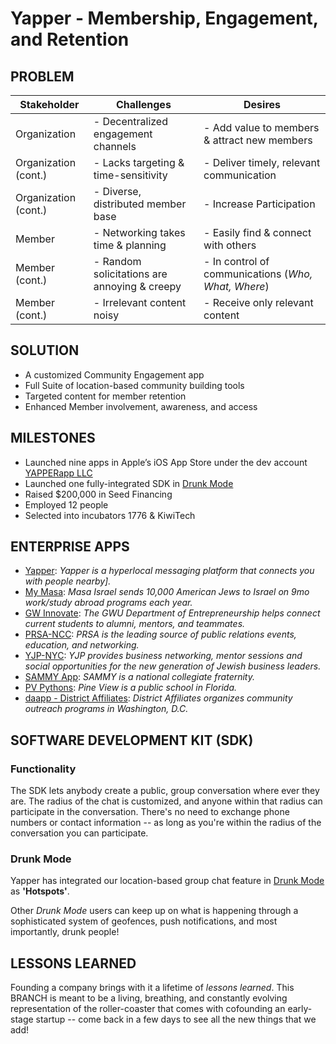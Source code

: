 # Yapper - Membership, Engagement, and Retention
## PROBLEM
Stakeholder | Challenges | Desires
--- | --- | ---
Organization | - Decentralized engagement channels | - Add value to members & attract new members 
Organization (cont.) | - Lacks targeting & time-sensitivity | - Deliver timely, relevant communication 
Organization (cont.) | - Diverse, distributed member base | - Increase Participation
Member | - Networking takes time & planning | - Easily find & connect with others 
Member (cont.) | - Random solicitations are annoying & creepy | - In control of communications (_Who, What, Where_) 
Member (cont.) | - Irrelevant content noisy | - Receive only relevant content

## SOLUTION
- A customized Community Engagement app
- Full Suite of location-based community building tools
- Targeted content for member retention
- Enhanced Member involvement, awareness, and access

## MILESTONES
- Launched nine apps in Apple’s iOS App Store under the dev account [YAPPERapp LLC](https://itunes.apple.com/us/developer/yapperapp-llc/id819629348)
- Launched one fully-integrated SDK in [Drunk Mode](https://itunes.apple.com/us/app/drunk-mode-party-app-friend/id628228162?mt=8)
- Raised $200,000 in Seed Financing
- Employed 12 people
- Selected into incubators 1776 & KiwiTech

## ENTERPRISE APPS
- [Yapper](https://itunes.apple.com/us/app/yapper/id793885405?mt=8): _Yapper is a hyperlocal messaging platform that connects you with people nearby]._
- [My Masa](https://itunes.apple.com/us/app/mymasa/id998058125?mt=8): _Masa Israel sends 10,000 American Jews to Israel on 9mo work/study abroad programs each year._
- [GW Innovate](https://itunes.apple.com/us/app/gw-innovate/id1040386720?mt=8): _The GWU Department of Entrepreneurship helps connect current students to alumni, mentors, and teammates._
- [PRSA-NCC](https://itunes.apple.com/us/app/prsa-ncc/id1051102028?mt=8): _PRSA is the leading source of public relations events, education, and networking._
- [YJP-NYC](https://itunes.apple.com/us/app/yjp-nyc/id1047502024?mt=8): _YJP provides business networking, mentor sessions and social opportunities for the new generation of Jewish business leaders._
- [SAMMY App](https://itunes.apple.com/us/app/sammy-app/id1027724052?mt=8): _SAMMY is a national collegiate fraternity._
- [PV Pythons](https://itunes.apple.com/us/app/pv-pythons/id1059998691?mt=8): _Pine View is a public school in Florida._
- [daapp - District Affiliates](https://itunes.apple.com/us/app/daapp-district-affiliates/id1021554248?mt=8): _District Affiliates organizes community outreach programs in Washington, D.C._

## SOFTWARE DEVELOPMENT KIT (SDK)
### Functionality 
The SDK lets anybody create a public, group conversation where ever they are. The radius of the chat is customized, and anyone within that radius can participate in the conversation. There's no need to exchange phone numbers or contact information -- as long as you're within the radius of the conversation you can participate. 

### Drunk Mode
Yapper has integrated our location-based group chat feature in [Drunk Mode](https://itunes.apple.com/us/app/drunk-mode-party-app-friend/id628228162?mt=8) as **'Hotspots'**.

Other _Drunk Mode_ users can keep up on what is happening through a sophisticated system of geofences, push notifications, and most importantly, drunk people! 

## LESSONS LEARNED
Founding a company brings with it a lifetime of _lessons learned_. This BRANCH is meant to be a living, breathing, and constantly evolving representation of the roller-coaster that comes with cofounding an early-stage startup -- come back in a few days to see all the new things that we add!